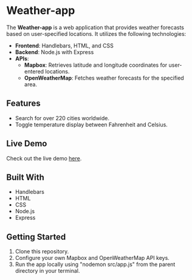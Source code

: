 # Weather-app

The **Weather-app** is a web application that provides weather forecasts based on user-specified locations. It utilizes the following technologies:

- **Frontend**: Handlebars, HTML, and CSS
- **Backend**: Node.js with Express
- **APIs**:
    - **Mapbox**: Retrieves latitude and longitude coordinates for user-entered locations.
    - **OpenWeatherMap**: Fetches weather forecasts for the specified area.

## Features
- Search for over 220 cities worldwide.
- Toggle temperature display between Fahrenheit and Celsius.

## Live Demo
Check out the live demo [here](https://sarang-weather-app-0c02beae2097.herokuapp.com/).

## Built With
- Handlebars
- HTML
- CSS
- Node.js
- Express

## Getting Started
1. Clone this repository.
2. Configure your own Mapbox and OpenWeatherMap API keys.
3. Run the app locally using "nodemon src/app.js" from the parent directory in your terminal.

